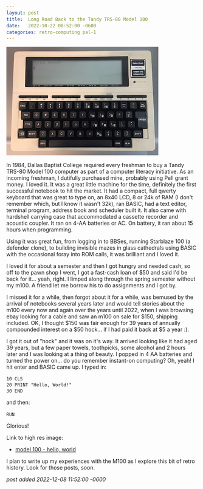 ```yaml
---
layout:	post
title:	Long Road Back to the Tandy TRS-80 Model 100
date:	2022-10-22 08:52:00 -0600
categories:	retro-computing pal-1
---
```


 ![one](/assets/img/m100/01.jpeg)
 
 <!--more-->

In 1984, Dallas Baptist College required every freshman to buy a Tandy TRS-80 Model 100 computer as part of a computer literacy initiative. As an incoming freshman, I dutifully purchased mine, probably using Pell grant money. I loved it. It was a great little machine for the time, definitely the first successful notebook to hit the market. It had a compact, full qwerty keyboard that was great to type on, an 8x40 LCD, 8 or 24k of RAM (I don't remember which, but I know it wasn't 32k), ran BASIC, had a text editor, terminal program, address book and scheduler built it. It also came with hardshell carrying case that accommodated a cassette recorder and acoustic coupler. It ran on 4-AA batteries or AC. On battery, it ran about 15 hours when programming.

 Using it was great fun, from logging in to BBSes, running Starblaze 100 (a defender clone), to building invisible mazes in glass cathedrals using BASIC with the occasional foray into ROM calls, it was brilliant and I loved it.

I loved it for about a semester and then I got hungry and needed cash, so off to the pawn shop I went, I got a fast-cash loan of $50 and said I'd be back for it... yeah, right. I limped along through the spring semester without my m100. A friend let me borrow his to do assignments and I got by.

I missed it for a while, then forgot about it for a while, was bemused by the arrival of notebooks several years later and would tell stories about the m100 every now and again over the years until 2022, when I was browsing ebay looking for a cable and saw an m100 on sale for $150, shipping included. OK, I thought $150 was fair enough for 39 years of annually compounded interest on a $50 hock... if I had paid it back at $5 a year :).

I got it out of "hock" and it was on it's way. It arrived looking like it had aged 39 years, but a few paper towels, toothpicks, some alcohol and 2 hours later and I was looking at a thing of beauty. I popped in 4 AA batteries and turned the power on... do you remember instant-on computing? Oh, yeah! I hit enter and BASIC came up. I typed in:

```
10 CLS
20 PRINT "Hello, World!"
30 END
```

and then:

`RUN`

Glorious!

Link to high res image:

* [model 100 - hello, world](/assets/img/m100/01-big.jpeg)


I plan to write up my experiences with the M100 as I explore this bit of retro history. Look for those posts, soon.

*post added 2022-12-08 11:52:00 -0600*